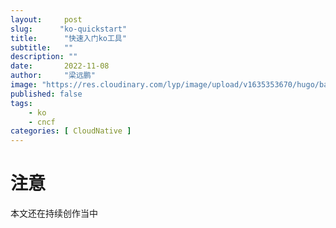 ```yaml
---
layout:     post 
slug:      "ko-quickstart"
title:      "快速入门ko工具"
subtitle:   ""
description: ""
date:       2022-11-08
author:     "梁远鹏"
image: "https://res.cloudinary.com/lyp/image/upload/v1635353670/hugo/banner/pexels-helena-lopes-2253275.jpg"
published: false
tags:
    - ko 
    - cncf
categories: [ CloudNative ]
---  
```



# 注意  

本文还在持续创作当中